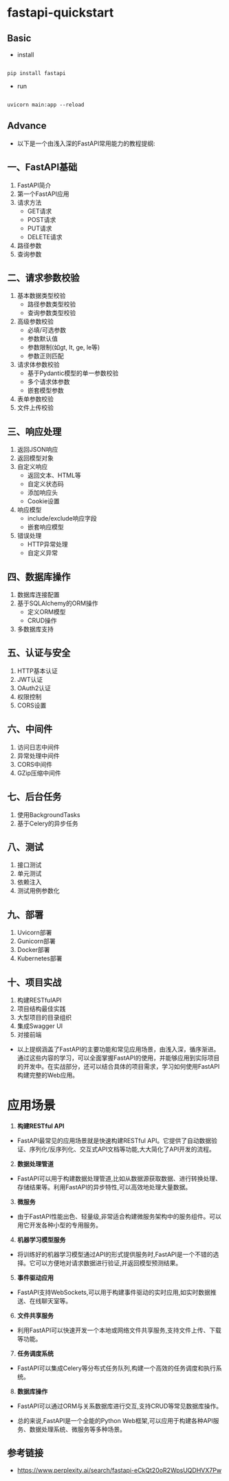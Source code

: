 # fastapi-quickstart
## Basic
 - install
```

pip install fastapi

```
 - run

```

uvicorn main:app --reload

```

## Advance
 - 以下是一个由浅入深的FastAPI常用能力的教程提纲:

## 一、FastAPI基础
1. FastAPI简介
2. 第一个FastAPI应用
3. 请求方法
   - GET请求
   - POST请求 
   - PUT请求
   - DELETE请求
4. 路径参数
5. 查询参数

## 二、请求参数校验
1. 基本数据类型校验
   - 路径参数类型校验
   - 查询参数类型校验
2. 高级参数校验
   - 必填/可选参数
   - 参数默认值
   - 参数限制(如gt, lt, ge, le等)
   - 参数正则匹配
3. 请求体参数校验
   - 基于Pydantic模型的单一参数校验
   - 多个请求体参数
   - 嵌套模型参数
4. 表单参数校验
5. 文件上传校验

## 三、响应处理
1. 返回JSON响应
2. 返回模型对象
3. 自定义响应
   - 返回文本、HTML等
   - 自定义状态码
   - 添加响应头
   - Cookie设置
4. 响应模型
   - include/exclude响应字段
   - 嵌套响应模型
5. 错误处理
   - HTTP异常处理
   - 自定义异常

## 四、数据库操作
1. 数据库连接配置
2. 基于SQLAlchemy的ORM操作
   - 定义ORM模型
   - CRUD操作
3. 多数据库支持

## 五、认证与安全
1. HTTP基本认证
2. JWT认证
3. OAuth2认证
4. 权限控制
5. CORS设置

## 六、中间件
1. 访问日志中间件
2. 异常处理中间件
3. CORS中间件
4. GZip压缩中间件

## 七、后台任务
1. 使用BackgroundTasks
2. 基于Celery的异步任务

## 八、测试
1. 接口测试
2. 单元测试
3. 依赖注入
4. 测试用例参数化

## 九、部署
1. Uvicorn部署
2. Gunicorn部署
3. Docker部署
4. Kubernetes部署

## 十、项目实战
1. 构建RESTfulAPI
2. 项目结构最佳实践
3. 大型项目的目录组织
4. 集成Swagger UI
5. 对接前端

 - 以上提纲涵盖了FastAPI的主要功能和常见应用场景，由浅入深，循序渐进。通过这些内容的学习，可以全面掌握FastAPI的使用，并能够应用到实际项目的开发中。在实战部分，还可以结合具体的项目需求，学习如何使用FastAPI构建完整的Web应用。

# 应用场景

1. **构建RESTful API**

 - FastAPI最常见的应用场景就是快速构建RESTful API。它提供了自动数据验证、序列化/反序列化、交互式API文档等功能,大大简化了API开发的流程。

2. **数据处理管道**

 - FastAPI可以用于构建数据处理管道,比如从数据源获取数据、进行转换处理、存储结果等。利用FastAPI的异步特性,可以高效地处理大量数据。

3. **微服务**

 - 由于FastAPI性能出色、轻量级,非常适合构建微服务架构中的服务组件。可以用它开发各种小型的专用服务。

4. **机器学习模型服务**

 - 将训练好的机器学习模型通过API的形式提供服务时,FastAPI是一个不错的选择。它可以方便地对请求数据进行验证,并返回模型预测结果。

5. **事件驱动应用** 

 - FastAPI支持WebSockets,可以用于构建事件驱动的实时应用,如实时数据推送、在线聊天室等。

6. **文件共享服务**

 - 利用FastAPI可以快速开发一个本地或网络文件共享服务,支持文件上传、下载等功能。

7. **任务调度系统**

 - FastAPI可以集成Celery等分布式任务队列,构建一个高效的任务调度和执行系统。

8. **数据库操作**

 - FastAPI可以通过ORM与关系数据库进行交互,支持CRUD等常见数据库操作。

 - 总的来说,FastAPI是一个全能的Python Web框架,可以应用于构建各种API服务、数据处理系统、微服务等多种场景。

## 参考链接
 - https://www.perplexity.ai/search/fastapi-eCkQt20oR2WpsUQDHVX7Pw